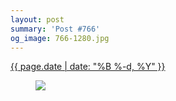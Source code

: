 ```yaml
---
layout: post
summary: 'Post #766'
og_image: 766-1280.jpg
---
```


<div class="post">
 <time>
  <a href="/766">
   {{ page.date | date: "%B %-d, %Y" }}
  </a>
 </time>
 <a href="/766">
  <figure data-taken="6/16/2018">
   <img sizes="(min-width: 700px) 50vw, calc(100vw - 2rem)" src="{{ site.assets_url }}/766-640.jpg" srcset="{{ site.assets_url }}/766-320.jpg 320w, {{ site.assets_url }}/766-640.jpg 640w, {{ site.assets_url }}/766-960.jpg 960w, {{ site.assets_url }}/766-1280.jpg 1280w"/>
  </figure>
 </a>
</div>
